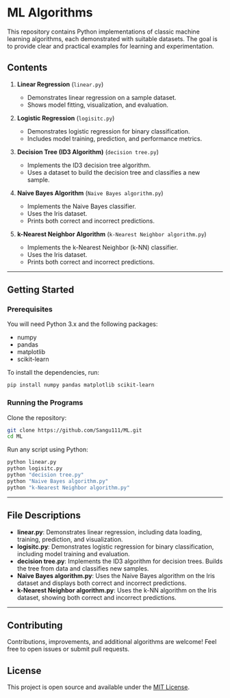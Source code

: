 # ML Algorithms 

This repository contains Python implementations of classic machine learning algorithms, each demonstrated with suitable datasets. The goal is to provide clear and practical examples for learning and experimentation.

## Contents

1. **Linear Regression** (`linear.py`)
    - Demonstrates linear regression on a sample dataset.
    - Shows model fitting, visualization, and evaluation.

2. **Logistic Regression** (`logisitc.py`)
    - Demonstrates logistic regression for binary classification.
    - Includes model training, prediction, and performance metrics.

3. **Decision Tree (ID3 Algorithm)** (`decision tree.py`)
    - Implements the ID3 decision tree algorithm.
    - Uses a dataset to build the decision tree and classifies a new sample.

4. **Naive Bayes Algorithm** (`Naive Bayes algorithm.py`)
    - Implements the Naive Bayes classifier.
    - Uses the Iris dataset.
    - Prints both correct and incorrect predictions.

5. **k-Nearest Neighbor Algorithm** (`k-Nearest Neighbor algorithm.py`)
    - Implements the k-Nearest Neighbor (k-NN) classifier.
    - Uses the Iris dataset.
    - Prints both correct and incorrect predictions.

---

## Getting Started

### Prerequisites

You will need Python 3.x and the following packages:
- numpy
- pandas
- matplotlib
- scikit-learn

To install the dependencies, run:
```bash
pip install numpy pandas matplotlib scikit-learn
```

### Running the Programs

Clone the repository:
```bash
git clone https://github.com/Sangu111/ML.git
cd ML
```

Run any script using Python:
```bash
python linear.py
python logisitc.py
python "decision tree.py"
python "Naive Bayes algorithm.py"
python "k-Nearest Neighbor algorithm.py"
```

---

## File Descriptions

- **linear.py**: Demonstrates linear regression, including data loading, training, prediction, and visualization.
- **logisitc.py**: Demonstrates logistic regression for binary classification, including model training and evaluation.
- **decision tree.py**: Implements the ID3 algorithm for decision trees. Builds the tree from data and classifies new samples.
- **Naive Bayes algorithm.py**: Uses the Naive Bayes algorithm on the Iris dataset and displays both correct and incorrect predictions.
- **k-Nearest Neighbor algorithm.py**: Uses the k-NN algorithm on the Iris dataset, showing both correct and incorrect predictions.

---

## Contributing

Contributions, improvements, and additional algorithms are welcome! Feel free to open issues or submit pull requests.

## License

This project is open source and available under the [MIT License](LICENSE).
